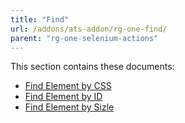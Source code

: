 ```yaml
---
title: "Find"
url: /addons/ats-addon/rg-one-find/
parent: "rg-one-selenium-actions"
---
```


This section contains these documents:

* [Find Element by CSS](/addons/ats-addon/rg-one-find-element-by-css/)
* [Find Element by ID](/addons/ats-addon/rg-one-find-element-by-id/)
* [Find Element by Sizle](/addons/ats-addon/rg-one-find-element-by-sizzle/)
